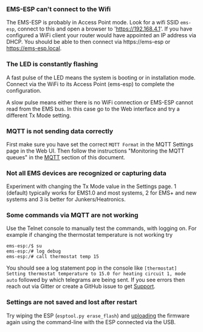 ### EMS-ESP can't connect to the Wifi

The EMS-ESP is probably in Access Point mode. Look for a wifi SSID `ems-esp`, connect to this and open a browser to 'https://192.168.4.1'. If you have configured a WiFi client your router would have appointed an IP address via DHCP. You should be able to then connect via https://ems-esp or https://ems-esp.local.

### The LED is constantly flashing

A fast pulse of the LED means the system is booting or in installation mode. Connect via the WiFi to its Access Point (ems-esp) to complete the configuration.

A slow pulse means either there is no WiFi connection or EMS-ESP cannot read from the EMS bus. In this case go to the Web interface and try a different Tx Mode setting.

### MQTT is not sending data correctly

First make sure you have set the correct `MQTT Format` in the MQTT Settings page in the Web UI. Then follow the instructions "Monitoring the MQTT queues" in the [MQTT](MQTT.md) section of this document.

### Not all EMS devices are recognized or capturing data

Experiment with changing the Tx Mode value in the Settings page. 1 (default) typically works for EMS1.0 and most systems, 2 for EMS+ and new systems and 3 is better for Junkers/Heatronics.

### Some commands via MQTT are not working

Use the Telnet console to manually test the commands, with logging on. For example if changing the thermostat temperature is not working try
```
ems-esp:/$ su
ems-esp:/# log debug
ems-esp:/# call thermostat temp 15
```
You should see a log statement pop in the console like `[thermostat] Setting thermostat temperature to 15.0 for heating circuit 1, mode auto` followed by which telegrams are being sent. If you see errors then reach out via Gitter or create a GitHub issue to get [Support](Support.md).

### Settings are not saved and lost after restart

Try wiping the ESP (`esptool.py erase_flash`) and [uploading](Uploading-firmware) the firmware again using the command-line with the ESP connected via the USB.

